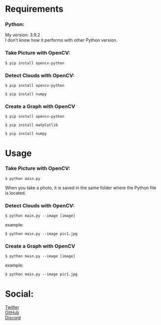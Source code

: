# Requirements

### Python:
My version: 3.9.2  
I don't know how it performs with other Python version.

### Take Picture with OpenCV:
```
$ pip install opencv-python
```

### Detect Clouds with OpenCV:
```
$ pip install opencv-python
```  
```
$ pip install numpy
```

### Create a Graph with OpenCV
```
$ pip install opencv-python
```
```
$ pip install matplotlib
```
```
$ pip install numpy
```

# Usage
### Take Picture with OpenCV:
```
$ python main.py
```  
When you take a photo, it is saved in the same folder where the Python file is located.

### Detect Clouds with OpenCV:
```
$ python main.py --image [image]
```  
example:  
```
$ python main.py --image pic1.jpg
```

### Create a Graph with OpenCV
```
$ python main.py --image [image]
```  
example:  
```
$ python main.py --image pic1.jpg
```

# Social:
[Twitter](https://twitter.com/420johann)  
[GitHub](https://github.com/JohannLULW/)  
[Discord](https://discord.gg/zhdbzgTD) 
